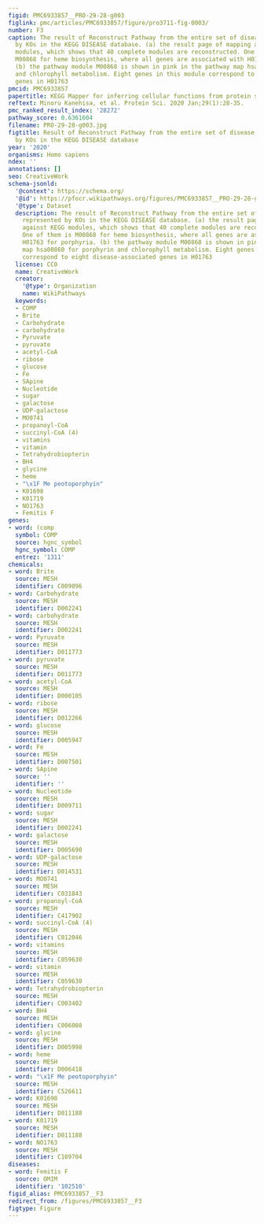 ```yaml
---
figid: PMC6933857__PRO-29-28-g003
figlink: pmc/articles/PMC6933857/figure/pro3711-fig-0003/
number: F3
caption: The result of Reconstruct Pathway from the entire set of disease genes represented
  by KOs in the KEGG DISEASE database. (a) the result page of mapping against KEGG
  modules, which shows that 40 complete modules are reconstructed. One of them is
  M00868 for heme biosynthesis, where all genes are associated with H01763 for porphyria.
  (b) the pathway module M00868 is shown in pink in the pathway map hsa00860 for porphyrin
  and chlorophyll metabolism. Eight genes in this module correspond to eight disease‐associated
  genes in H01763
pmcid: PMC6933857
papertitle: KEGG Mapper for inferring cellular functions from protein sequences.
reftext: Minoru Kanehisa, et al. Protein Sci. 2020 Jan;29(1):28-35.
pmc_ranked_result_index: '28272'
pathway_score: 0.6361604
filename: PRO-29-28-g003.jpg
figtitle: Result of Reconstruct Pathway from the entire set of disease genes represented
  by KOs in the KEGG DISEASE database
year: '2020'
organisms: Homo sapiens
ndex: ''
annotations: []
seo: CreativeWork
schema-jsonld:
  '@context': https://schema.org/
  '@id': https://pfocr.wikipathways.org/figures/PMC6933857__PRO-29-28-g003.html
  '@type': Dataset
  description: The result of Reconstruct Pathway from the entire set of disease genes
    represented by KOs in the KEGG DISEASE database. (a) the result page of mapping
    against KEGG modules, which shows that 40 complete modules are reconstructed.
    One of them is M00868 for heme biosynthesis, where all genes are associated with
    H01763 for porphyria. (b) the pathway module M00868 is shown in pink in the pathway
    map hsa00860 for porphyrin and chlorophyll metabolism. Eight genes in this module
    correspond to eight disease‐associated genes in H01763
  license: CC0
  name: CreativeWork
  creator:
    '@type': Organization
    name: WikiPathways
  keywords:
  - COMP
  - Brite
  - Carbohydrate
  - carbohydrate
  - Pyruvate
  - pyruvate
  - acetyl-CoA
  - ribose
  - glucose
  - Fe
  - SApine
  - Nucleotide
  - sugar
  - galactose
  - UDP-galactose
  - MO0741
  - propanoyl-CoA
  - succinyl-CoA (4)
  - vitamins
  - vitamin
  - Tetrahydrobiopterin
  - BH4
  - glycine
  - heme
  - "\x1F Me peotoporphyin"
  - K01698
  - K01719
  - NO1763
  - Femitis F
genes:
- word: (comp
  symbol: COMP
  source: hgnc_symbol
  hgnc_symbol: COMP
  entrez: '1311'
chemicals:
- word: Brite
  source: MESH
  identifier: C009096
- word: Carbohydrate
  source: MESH
  identifier: D002241
- word: carbohydrate
  source: MESH
  identifier: D002241
- word: Pyruvate
  source: MESH
  identifier: D011773
- word: pyruvate
  source: MESH
  identifier: D011773
- word: acetyl-CoA
  source: MESH
  identifier: D000105
- word: ribose
  source: MESH
  identifier: D012266
- word: glucose
  source: MESH
  identifier: D005947
- word: Fe
  source: MESH
  identifier: D007501
- word: SApine
  source: ''
  identifier: ''
- word: Nucleotide
  source: MESH
  identifier: D009711
- word: sugar
  source: MESH
  identifier: D002241
- word: galactose
  source: MESH
  identifier: D005690
- word: UDP-galactose
  source: MESH
  identifier: D014531
- word: MO0741
  source: MESH
  identifier: C031843
- word: propanoyl-CoA
  source: MESH
  identifier: C417902
- word: succinyl-CoA (4)
  source: MESH
  identifier: C012046
- word: vitamins
  source: MESH
  identifier: C059630
- word: vitamin
  source: MESH
  identifier: C059630
- word: Tetrahydrobiopterin
  source: MESH
  identifier: C003402
- word: BH4
  source: MESH
  identifier: C006008
- word: glycine
  source: MESH
  identifier: D005998
- word: heme
  source: MESH
  identifier: D006418
- word: "\x1F Me peotoporphyin"
  source: MESH
  identifier: C526611
- word: K01698
  source: MESH
  identifier: D011188
- word: K01719
  source: MESH
  identifier: D011188
- word: NO1763
  source: MESH
  identifier: C109704
diseases:
- word: Femitis F
  source: OMIM
  identifier: '102510'
figid_alias: PMC6933857__F3
redirect_from: /figures/PMC6933857__F3
figtype: Figure
---
```

